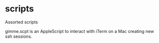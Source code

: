 scripts
=======

Assorted scripts


gimme.scpt is an AppleScript to interact with iTerm on a Mac creating new ssh sessions.
